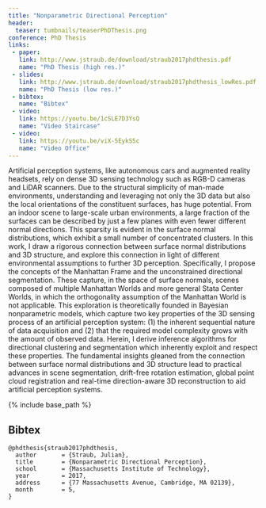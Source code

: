 ```yaml
---
title: "Nonparametric Directional Perception"
header:
  teaser: tumbnails/teaserPhDThesis.png
conference: PhD Thesis
links: 
 - paper: 
   link: http://www.jstraub.de/download/straub2017phdthesis.pdf
   name: "PhD Thesis (high res.)"
 - slides: 
   link: http://www.jstraub.de/download/straub2017phdthesis_lowRes.pdf
   name: "PhD Thesis (low res.)"
 - bibtex: 
   name: "Bibtex"
 - video: 
   link: https://youtu.be/1cSLE7D3YsQ
   name: "Video Staircase"
 - video: 
   link: https://youtu.be/viX-5EykS5c
   name: "Video Office"
---
```


Artificial perception systems, like autonomous cars and augmented
reality headsets, rely on dense 3D sensing technology such as RGB-D
cameras and LiDAR scanners.  Due to the structural simplicity of
man-made environments, understanding and leveraging not only the 3D
data but also the local orientations of the constituent surfaces, has
huge potential.  From an indoor scene to large-scale urban
environments, a large fraction of the surfaces can be described by just
a few planes with even fewer different normal directions.  This
sparsity is evident in the surface normal distributions, which exhibit
a small number of concentrated clusters.  In this work, I draw a
rigorous connection between surface normal distributions and 3D
structure, and explore this connection in light of different
environmental assumptions to further 3D perception.  Specifically, I
propose the concepts of the Manhattan Frame and the unconstrained
directional segmentation. These capture, in the space of surface
normals, scenes composed of multiple Manhattan Worlds and more general
Stata Center Worlds, in which the orthogonality assumption of the
Manhattan World is not applicable.  This exploration is theoretically
founded in Bayesian nonparametric models, which capture two key
properties of the 3D sensing process of an artificial perception
system: (1) the inherent sequential nature of data acquisition and (2)
that the required model complexity grows with the amount of observed
data.  Herein, I derive inference algorithms for directional clustering
and segmentation which inherently exploit and respect these properties.
The fundamental insights gleaned from the connection between surface
normal distributions and 3D structure lead to practical advances in
scene segmentation, drift-free rotation estimation, global point cloud
registration and real-time direction-aware 3D reconstruction to aid
artificial perception systems.

{% include base_path %}

## Bibtex <a id="bibtex"></a>
```
@phdthesis{straub2017phdthesis,
  author       = {Straub, Julian}, 
  title        = {Nonparametric Directional Perception},
  school       = {Massachusetts Institute of Technology},
  year         = 2017,
  address      = {77 Massachusetts Avenue, Cambridge, MA 02139},
  month        = 5,
}
```


